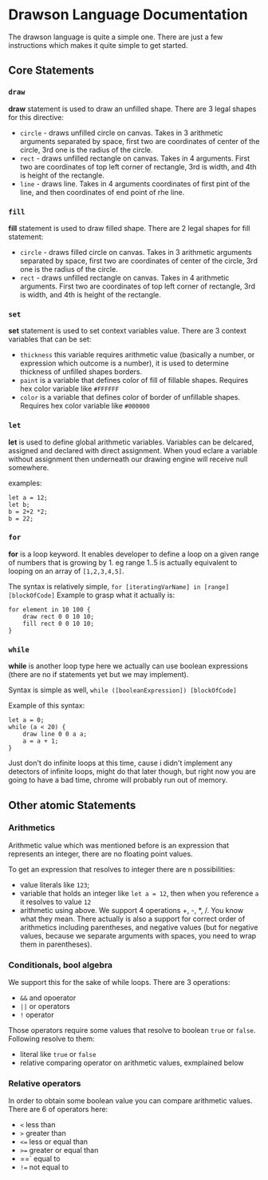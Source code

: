 # Drawson Language Documentation

The drawson language is quite a simple one. There are just a few instructions which makes it quite simple to get started.

## Core Statements

### `draw`

**draw** statement is used to draw an unfilled shape. There are 3 legal shapes for this directive:

- `circle` - draws unfilled circle on canvas. Takes in 3 arithmetic arguments separated by space, first two are coordinates of center of the circle, 3rd one is the radius of the circle.
- `rect` - draws unfilled rectangle on canvas. Takes in 4 arguments. First two are coordinates of top left corner of rectangle, 3rd is width, and 4th is height of the rectangle.
- `line` - draws line. Takes in 4 arguments coordinates of first pint of the line, and then coordinates of end point of rhe line.

### `fill`

**fill** statement is used to draw filled shape. There are 2 legal shapes for fill statement:

- `circle` - draws filled circle on canvas. Takes in 3 arithmetic arguments separated by space, first two are coordinates of center of the circle, 3rd one is the radius of the circle.
- `rect` - draws unfilled rectangle on canvas. Takes in 4 arithmetic arguments. First two are coordinates of top left corner of rectangle, 3rd is width, and 4th is height of the rectangle.

### `set`

**set** statement is used to set context variables value. There are 3 context variables that can be set:

- `thickness` this variable requires arithmetic value (basically a number, or expression which outcome is a number), it is used to determine thickness of unfilled shapes borders.
- `paint` is a variable that defines color of fill of fillable shapes. Requires hex color variable like `#FFFFFF`
- `color` is a variable that defines color of border of unfillable shapes. Requires hex color variable like `#000000`

### `let`

**let** is used to define global arithmetic variables.
Variables can be delcared, assigned and declared with direct assignment. When youd eclare a variable without assignment then underneath our drawing engine will receive null somewhere.

examples:

```
let a = 12;
let b;
b = 2+2 *2;
b = 22;
```

### `for`

**for** is a loop keyword. It enables developer to define a loop on a given range of numbers that is growing by 1. eg range 1..5 is actually equivalent to looping on an array of `[1,2,3,4,5]`.

The syntax is relatively simple, `for [iteratingVarName] in [range] [blockOfCode]`
Example to grasp what it actually is:

```
for element in 10 100 {
    draw rect 0 0 10 10;
    fill rect 0 0 10 10;
}
```

### `while`

**while** is another loop type here we actually can use boolean expressions (there are no if statements yet but we may implement).

Syntax is simple as well, `while ([booleanExpression]) [blockOfCode]`

Example of this syntax:

```
let a = 0;
while (a < 20) {
    draw line 0 0 a a;
    a = a + 1;
}
```

Just don't do infinite loops at this time, cause i didn't implement any detectors of infinite loops, might do that later though, but right now you are going to have a bad time, chrome will probably run out of memory.

## Other atomic Statements

### Arithmetics

Arithmetic value which was mentioned before is an expression that represents an integer, there are no floating point values.

To get an expression that resolves to integer there are n possibilities:

- value literals like `123`;
- variable that holds an integer like `let a = 12`, then when you reference `a` it resolves to value `12`
- arithmetic using above. We support 4 operations +, -, \*, /. You know what they mean. There actually is also a support for correct order of arithmetics including parentheses, and negative values (but for negative values, because we separate arguments with spaces, you need to wrap them in parentheses).

### Conditionals, bool algebra

We support this for the sake of while loops.
There are 3 operations:

- `&&` and opoerator
- `||` or operators
- `!` operator

Those operators require some values that resolve to boolean `true` or `false`.
Following resolve to them:

- literal like `true` or `false`
- relative comparing operator on arithmetic values, exmplained below

### Relative operators

In order to obtain some boolean value you can compare arithmetic values.
There are 6 of operators here:

- `<` less than
- `>` greater than
- `<=` less or equal than
- `>=` greater or equal than
- ==` equal to
- `!=` not equal to
